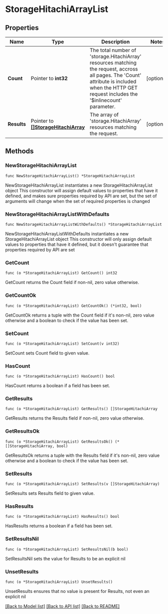 # StorageHitachiArrayList

## Properties

Name | Type | Description | Notes
------------ | ------------- | ------------- | -------------
**Count** | Pointer to **int32** | The total number of &#39;storage.HitachiArray&#39; resources matching the request, accross all pages. The &#39;Count&#39; attribute is included when the HTTP GET request includes the &#39;$inlinecount&#39; parameter. | [optional] 
**Results** | Pointer to [**[]StorageHitachiArray**](StorageHitachiArray.md) | The array of &#39;storage.HitachiArray&#39; resources matching the request. | [optional] 

## Methods

### NewStorageHitachiArrayList

`func NewStorageHitachiArrayList() *StorageHitachiArrayList`

NewStorageHitachiArrayList instantiates a new StorageHitachiArrayList object
This constructor will assign default values to properties that have it defined,
and makes sure properties required by API are set, but the set of arguments
will change when the set of required properties is changed

### NewStorageHitachiArrayListWithDefaults

`func NewStorageHitachiArrayListWithDefaults() *StorageHitachiArrayList`

NewStorageHitachiArrayListWithDefaults instantiates a new StorageHitachiArrayList object
This constructor will only assign default values to properties that have it defined,
but it doesn't guarantee that properties required by API are set

### GetCount

`func (o *StorageHitachiArrayList) GetCount() int32`

GetCount returns the Count field if non-nil, zero value otherwise.

### GetCountOk

`func (o *StorageHitachiArrayList) GetCountOk() (*int32, bool)`

GetCountOk returns a tuple with the Count field if it's non-nil, zero value otherwise
and a boolean to check if the value has been set.

### SetCount

`func (o *StorageHitachiArrayList) SetCount(v int32)`

SetCount sets Count field to given value.

### HasCount

`func (o *StorageHitachiArrayList) HasCount() bool`

HasCount returns a boolean if a field has been set.

### GetResults

`func (o *StorageHitachiArrayList) GetResults() []StorageHitachiArray`

GetResults returns the Results field if non-nil, zero value otherwise.

### GetResultsOk

`func (o *StorageHitachiArrayList) GetResultsOk() (*[]StorageHitachiArray, bool)`

GetResultsOk returns a tuple with the Results field if it's non-nil, zero value otherwise
and a boolean to check if the value has been set.

### SetResults

`func (o *StorageHitachiArrayList) SetResults(v []StorageHitachiArray)`

SetResults sets Results field to given value.

### HasResults

`func (o *StorageHitachiArrayList) HasResults() bool`

HasResults returns a boolean if a field has been set.

### SetResultsNil

`func (o *StorageHitachiArrayList) SetResultsNil(b bool)`

 SetResultsNil sets the value for Results to be an explicit nil

### UnsetResults
`func (o *StorageHitachiArrayList) UnsetResults()`

UnsetResults ensures that no value is present for Results, not even an explicit nil

[[Back to Model list]](../README.md#documentation-for-models) [[Back to API list]](../README.md#documentation-for-api-endpoints) [[Back to README]](../README.md)


